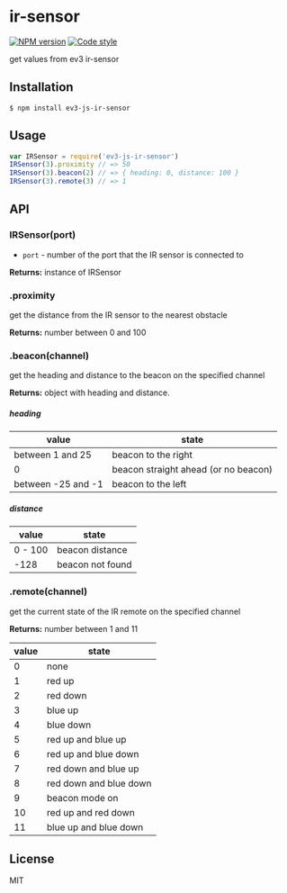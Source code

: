 
# ir-sensor

[![NPM version][npm-image]][npm-url]
[![Code style][standard-image]][standard-url]

get values from ev3 ir-sensor

## Installation

    $ npm install ev3-js-ir-sensor

## Usage

```js
var IRSensor = require('ev3-js-ir-sensor')
IRSensor(3).proximity // => 50
IRSensor(3).beacon(2) // => { heading: 0, distance: 100 }
IRSensor(3).remote(3) // => 1
```

## API

### IRSensor(port)

- `port` - number of the port that the IR sensor is connected to

**Returns:** instance of IRSensor

### .proximity
get the distance from the IR sensor to the nearest obstacle

**Returns:** number between 0 and 100

### .beacon(channel)
get the heading and distance to the beacon on the specified channel

**Returns:** object with heading and distance.

##### heading

value | state
---|---
between 1 and 25 | beacon to the right
0 | beacon straight ahead (or no beacon)
between -25 and -1 | beacon to the left

##### distance

value | state
---|---
0 - 100 | beacon distance
-128 | beacon not found

### .remote(channel)
get the current state of the IR remote on the specified channel

**Returns:** number between 1 and 11

value | state
---|---
0 |	none
1 |	red up
2 |	red down
3 |	blue up
4 |	blue down
5 |	red up and blue up
6 |	red up and blue down
7 |	red down and blue up
8 |	red down and blue down
9 |	beacon mode on
10 | red up and red down
11 | blue up and blue down

## License

MIT

[standard-image]: https://img.shields.io/badge/code%20style-standard-brightgreen.svg?style=flat
[standard-url]: https://github.com/feross/standard
[npm-image]: https://img.shields.io/npm/v/ev3-js-ir-sensor.svg?style=flat-square
[npm-url]: https://npmjs.org/package/ev3-js-ir-sensor
